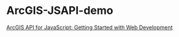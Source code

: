 # ArcGIS-JSAPI-demo

[ArcGIS API for JavaScript: Getting Started with Web Development](https://www.youtube.com/watch?v=zQTkkFUhzLI&list=PLaPDDLTCmy4Ys8vfmC7DbX3FHSsyosvh7&index=6)